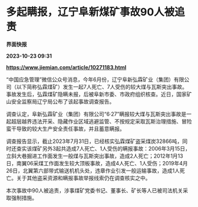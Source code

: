 # 多起瞒报，辽宁阜新煤矿事故90人被追责
**界面快报**

**2023-10-23 09:31**

**https://www.jiemian.com/article/10271183.html**

“中国应急管理”微信公众号消息，今年6月份，辽宁阜新弘霖矿业（集团）有限公司（以下简称弘霖煤矿）发生一起7人死亡、7人受伤的较大煤与瓦斯突出事故。事故发生后，弘霖煤矿隐瞒未报，后被阜新市委、市政府组织核查。近日，国家矿山安全监察局辽宁局公布了该起事故调查报告。

调查认定，阜新弘霖矿业（集团）有限公司“6·27”瞒报较大煤与瓦斯突出事故是一起超层越界违法开采、隐藏作业区域逃避监管、不按规定采取瓦斯治理措施、冒险蛮干导致的较大生产安全责任事故，并且蓄意瞒报。

调查报告显示，截止2023年7月31日，已经核实弘霖煤矿盗采煤炭32866吨，同时还查实该煤矿另外3起共造成7人死亡、1人受伤的瞒报事故：2006年3月15日，立斜大巷掘进工作面发生一般煤与瓦斯突出事故，造成2人死亡；2012年1月13日，南翼06采煤工作面发生较大顶板事故，造成4人死亡、1人受伤；2019年4月26日，北翼第六部带式输送机机头处，违章作业引发一般运输事故，造成1人死亡。关于其他盗采资源和瞒报事故举报线索仍在调查核实之中。

本次事故中90人被追责，涉事煤矿党委书记、董事长、矿长等人已被司法机关采取强制措施。
